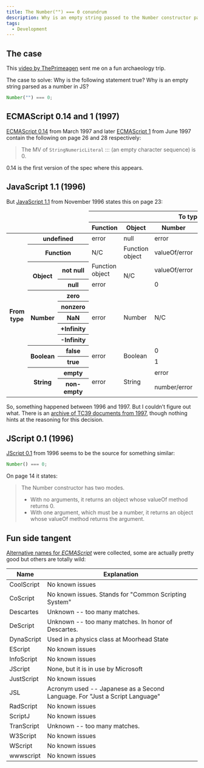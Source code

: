 ```yaml
---
title: The Number("") === 0 conundrum
description: Why is an empty string passed to the Number constructor parsed as a 0?
tags:
  - Development
---
```


## The case

This [video by ThePrimeagen](https://web.archive.org/web/20230205174413/https://www.youtube.com/watch?v=34jdBsvOnqM) sent me on a fun archaeology trip.

The case to solve: Why is the following statement true? Why is an empty string parsed as a number in JS?

```js
Number("") === 0;
```

## ECMAScript 0.14 and 1 (1997)

[ECMAScript 0.14](https://archives.ecma-international.org/1997/TC39/97-021.pdf#page=26) from March 1997 and later [ECMAScript 1](https://www.ecma-international.org/wp-content/uploads/ECMA-262_1st_edition_june_1997.pdf#page=28) from June 1997 contain the following on page 26 and 28 respectively:

> The MV of `StringNumericLiteral` ::: (an empty character sequence) is 0.

0.14 is the first version of the spec where this appears.

## JavaScript 1.1 (1996)

But [JavaScript 1.1](https://archives.ecma-international.org/1996/TC39/96-002.pdf#page=23) from November 1996 states this on page 23:

<!-- markdownlint-capture -->
<!-- markdownlint-disable no-inline-html -->
<div class="Table">
  <table>
    <thead>
      <tr>
        <th colspan="3" rowspan="2" style="border: none; background: none;"></th>
        <th colspan="5">To type</th>
      </tr>
      <tr>
        <th>Function</th>
        <th>Object</th>
        <th>Number</th>
        <th>Boolean</th>
        <th>String</th>
      </tr>
    </thead>
    <tbody>
      <tr>
        <th rowspan="20">From type</th>
        <th colspan="2">undefined</th>
        <td>error</td>
        <td>null</td>
        <td>error</td>
        <td>false</td>
        <td>"undefined"</td>
      </tr>
      <tr>
        <th colspan="2">Function</th>
        <td>N/C</td>
        <td>Function object</td>
        <td>valueOf/error</td>
        <td>valueOf/true</td>
        <td>decompile</td>
      </tr>
      <tr>
        <th rowspan="2">Object</th>
        <th>not null</th>
        <td>Function object</td>
        <td rowspan="2">N/C</td>
        <td>valueOf/error</td>
        <td>valueOf/true</td>
        <td>toString/valueOf</td>
      </tr>
      <tr>
        <th>null</th>
        <td>error</td>
        <td>0</td>
        <td>false</td>
        <td>"null"</td>
      </tr>
      <tr>
        <th rowspan="5">Number</th>
        <th>zero</th>
        <td rowspan="5">error</td>
        <td rowspan="5">Number</td>
        <td rowspan="5">N/C</td>
        <td>false</td>
        <td>"0"</td>
      </tr>
      <tr>
        <th>nonzero</th>
        <td>true</td>
        <td>default</td>
      </tr>
      <tr>
        <th>NaN</th>
        <td>false</td>
        <td>"NaN"</td>
      </tr>
      <tr>
        <th>+Infinity</th>
        <td>true</td>
        <td>"+Infinity"</td>
      </tr>
      <tr>
        <th>-Infinity</th>
        <td>true</td>
        <td>"-Infinity"</td>
      </tr>
      <tr>
        <th rowspan="2">Boolean</th>
        <th>false</th>
        <td rowspan="2">error</td>
        <td rowspan="2">Boolean</td>
        <td>0</td>
        <td rowspan="2">N/C</td>
        <td>"false"</td>
      </tr>
      <tr>
        <th>true</th>
        <td>1</td>
        <td>"true"</td>
      </tr>
      <tr>
        <th rowspan="2">String</th>
        <th>empty</th>
        <td rowspan="2">error</td>
        <td rowspan="2">String</td>
        <td>error</td>
        <td>false</td>
        <td rowspan="2">N/C</td>
      </tr>
      <tr>
        <th>non-empty</th>
        <td>number/error</td>
        <td>true</td>
      </tr>
    </tbody>
  </table>
</div>
<!-- markdownlint-restore -->

So, something happened between 1996 and 1997. But I couldn’t figure out what. There is an [archive of TC39 documents from 1997](https://archives.ecma-international.org/1997/), though nothing hints at the reasoning for this decision.

## JScript 0.1 (1996)

[JScript 0.1](https://archives.ecma-international.org/1996/TC39/96-005.pdf#page=14) from 1996 seems to be the source for something similar:

```js
Number() === 0;
```

On page 14 it states:

> The Number constructor has two modes.
>
> - With no arguments, it returns an object whose valueOf method returns 0.
> - With one argument, which must be a number, it returns an object whose valueOf method returns the argument.

## Fun side tangent

[Alternative names for _ECMAScript_](https://archives.ecma-international.org/1997/TC39/97-002.pdf) were collected, some are actually pretty good but others are totally wild:

| Name       | Explanation                                                                 |
| ---------- | --------------------------------------------------------------------------- |
| CoolScript | No known issues                                                             |
| CoScript   | No known issues. Stands for "Common Scripting System"                       |
| Descartes  | Unknown -- too many matches.                                                |
| DeScript   | Unknown -- too many matches. In honor of Descartes.                         |
| DynaScript | Used in a physics class at Moorhead State                                   |
| EScript    | No known issues                                                             |
| InfoScript | No known issues                                                             |
| JScript    | None, but it is in use by Microsoft                                         |
| JustScript | No known issues                                                             |
| JSL        | Acronym used -- Japanese as a Second Language. For "Just a Script Language" |
| RadScript  | No known issues                                                             |
| ScriptJ    | No known issues                                                             |
| TranScript | Unknown -- too many matches.                                                |
| W3Script   | No known issues                                                             |
| WScript    | No known issues                                                             |
| wwwscript  | No known issues                                                             |
